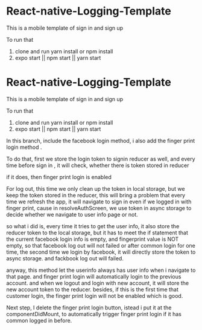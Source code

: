 # React-native-Logging-Template

This is a mobile template of sign in and sign up

To run that

1. clone and run yarn install or npm install
2. expo start || npm start || yarn start

# React-native-Logging-Template

This is a mobile template of sign in and sign up

To run that

1. clone and run yarn install or npm install
2. expo start || npm start || yarn start

In this branch, include the facebook login method, i also add the finger print login method .

To do that, first we store the login token to signin reducer as well, and every time before sign in , it will check, whether there is token stored in reducer

if it does, then finger print login is enabled

For log out, this time we only clean up the token in local storage, but we keep the token stored in the reducer, this will bring a problem that every time we refresh the app, it will navigate to sign in even if we logged in with finger print, cause in resolveAuthScreen, we use token in async storage to decide whether we navigate to user info page or not.

so what i did is, every time it tries to get the user info, it also store the reducer token to the local storage, but it has to meet the if statement that the current facebook login info is empty, and fingerprint value is NOT empty, so that facebook log out will not failed or after common login for one time, the second time we login by facebook, it will directly store the token to async storage. and fackbook log out will failed.

anyway, this method let the userinfo always has user info when i navigate to that page. and finger print login will automatically login to the previous account. and when we logout and login with new account, it will store the new account token to the reducer. besides, if this is the first time that customer login, the finger print login will not be enabled which is good.

Next step, I delete the finger print login button, istead i put it at the componentDidMount, to automatically trigger finger print login if it has common logged in before.
